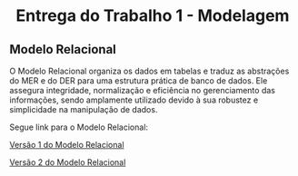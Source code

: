 # <center>Entrega do Trabalho 1 - Modelagem</center>

## **Modelo Relacional**

O Modelo Relacional organiza os dados em tabelas e traduz as abstrações do MER e do DER para uma estrutura prática de banco de dados. Ele assegura integridade, normalização e eficiência no gerenciamento das informações, sendo amplamente utilizado devido à sua robustez e simplicidade na manipulação de dados.     

Segue link para o Modelo Relacional:

[Versão 1 do Modelo Relacional](https://viewer.diagrams.net/?src=about#G1KWbNH4I2N6N-O3vyquGGOQwLZAh82VL2#%7B%22pageId%22%3A%22C5RBs43oDa-KdzZeNtuy%22%7D)

[Versão 2 do Modelo Relacional](https://viewer.diagrams.net/?tags=%7B%7D&lightbox=1&highlight=0000ff&edit=_blank&layers=1&nav=1&title=Modelo%20Relacional%20-%20Grupo%208.drawio#Uhttps%3A%2F%2Fdrive.google.com%2Fuc%3Fid%3D1KWbNH4I2N6N-O3vyquGGOQwLZAh82VL2%26export%3Ddownload)
